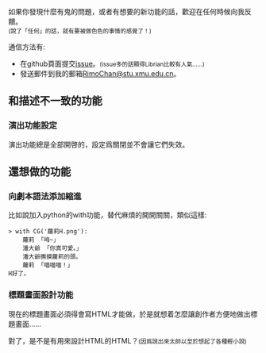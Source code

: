 如果你發現什麼有鬼的問題，或者有想要的新功能的話，歡迎在任何時候向我反饋。   
<small>(說了「任何」的話，就有要被做色色的事情的感覺了！)</small>

通信方法有:

+ 在github頁面提交[issue](https://github.com/RimoChan/Librian/issues)。<small>(issue多的話顯得Librian比較有人氣……)</small>
+ 發送郵件到我的郵箱[RimoChan@stu.xmu.edu.cn](mailto:RimoChan@stu.xmu.edu.cn)。


## 和描述不一致的功能

### 演出功能設定
演出功能總是全部開啓的，設定爲關閉並不會讓它們失效。

## 還想做的功能

### 向劇本語法添加縮進

比如說加入python的with功能，替代麻煩的開開關關，類似這樣: 

    > with CG('蘿莉H.png'):
        蘿莉 「呣~」
        潘大爺 「你真可愛。」
        潘大爺撫摸蘿莉的頭。
        蘿莉 「喵喵喵！」
    H好了。

### 標題畫面設計功能

現在的標題畫面必須得會寫HTML才能做，於是就想着怎麼讓創作者方便地做出標題畫面……

對了，是不是有用來設計HTML的HTML？<small>(因爲說出來太帥以至於想起了各種輕小說)</small>
